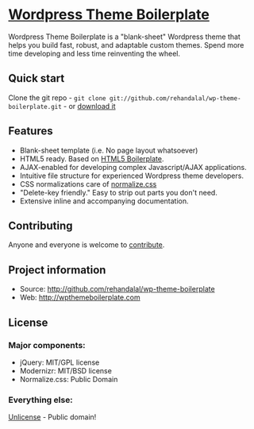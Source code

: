 # [Wordpress Theme Boilerplate](http://wpthemeboilerplate.com)

Wordpress Theme Boilerplate is a "blank-sheet" Wordpress theme that helps you build fast, robust, and adaptable custom themes. Spend more time developing and less time reinventing the wheel.


## Quick start

Clone the git repo - `git clone git://github.com/rehandalal/wp-theme-boilerplate.git` - or [download it](https://github.com/rehandalal/wp-theme-boilerplate/zipball/master)


## Features

* Blank-sheet template (i.e. No page layout whatsoever)
* HTML5 ready. Based on [HTML5 Boilerplate](http://html5boilerplate.com).
* AJAX-enabled for developing complex Javascript/AJAX applications.
* Intuitive file structure for experienced Wordpress theme developers.
* CSS normalizations care of [normalize.css](http://necolas.github.com/normalize.css/)
* "Delete-key friendly." Easy to strip out parts you don't need.
* Extensive inline and accompanying documentation.


## Contributing

Anyone and everyone is welcome to [contribute](https://github.com/rehandalal/wp-theme-boilerplate/wiki/contribute).


## Project information

* Source: http://github.com/rehandalal/wp-theme-boilerplate
* Web: http://wpthemeboilerplate.com


## License

### Major components:

* jQuery: MIT/GPL license
* Modernizr: MIT/BSD license
* Normalize.css: Public Domain

### Everything else:

[Unlicense](http://unlicense.org/) - Public domain!

